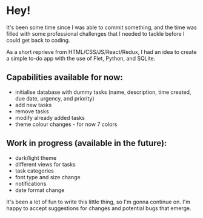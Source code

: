 # Hey!

It's been some time since I was able to commit something, and the time was filled with some professional challenges that I needed to tackle before I could get back to coding.

As a short reprieve from HTML/CSS/JS/React/Redux, I had an idea to create a simple to-do app with the use of Flet, Python, and SQLite. 

## Capabilities available for now:
- initialise database with dummy tasks (name, description, time created, due date, urgency, and priority)
- add new tasks
- remove tasks
- modify already added tasks
- theme colour changes - for now 7 colors

## Work in progress (available in the future):
- dark/light theme
- different views for tasks
- task categories
- font type and size change
- notifications
- date format change

It's been a lot of fun to write this little thing, so I'm gonna continue on. I'm happy to accept suggestions for changes and potential bugs that emerge.
